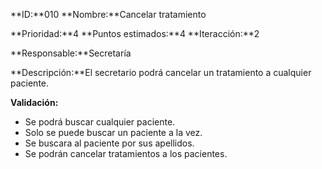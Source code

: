 **ID:**010  **Nombre:**Cancelar tratamiento

**Prioridad:**4 **Puntos estimados:**4 **Iteracción:**2

**Responsable:**Secretaría

**Descripción:**El secretario podrá cancelar un tratamiento a cualquier paciente.

**Validación:**
+  Se podrá buscar cualquier paciente.
+  Solo se puede buscar un paciente a la vez.
+  Se buscara al paciente por sus apellidos.
+  Se podrán cancelar tratamientos a los pacientes.
